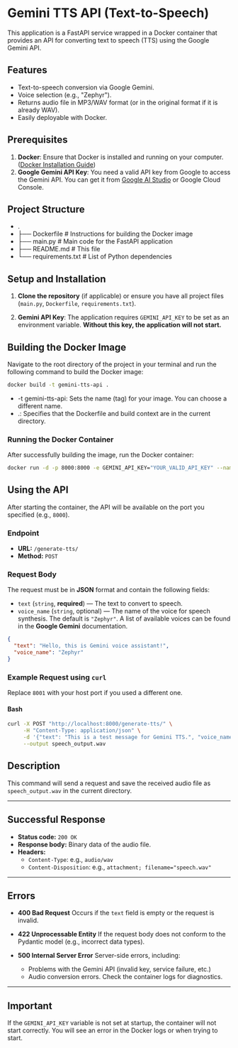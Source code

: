 # Gemini TTS API (Text-to-Speech)

This application is a FastAPI service wrapped in a Docker container that provides an API for converting text to speech (TTS) using the Google Gemini API.

## Features

*   Text-to-speech conversion via Google Gemini.
*   Voice selection (e.g., "Zephyr").
*   Returns audio file in MP3/WAV format (or in the original format if it is already WAV).
*   Easily deployable with Docker.

## Prerequisites

1.  **Docker**: Ensure that Docker is installed and running on your computer. ([Docker Installation Guide](https://docs.docker.com/get-docker/))
2.  **Google Gemini API Key**: You need a valid API key from Google to access the Gemini API. You can get it from [Google AI Studio](https://aistudio.google.com/app/apikey) or Google Cloud Console.

## Project Structure

*   .
*   ├── Dockerfile        # Instructions for building the Docker image
*   ├── main.py           # Main code for the FastAPI application
*   ├── README.md         # This file
*   └── requirements.txt  # List of Python dependencies

## Setup and Installation

1.  **Clone the repository** (if applicable) or ensure you have all project files (`main.py`, `Dockerfile`, `requirements.txt`).

2.  **Gemini API Key**:
    The application requires `GEMINI_API_KEY` to be set as an environment variable. **Without this key, the application will not start.**

## Building the Docker Image

Navigate to the root directory of the project in your terminal and run the following command to build the Docker image:

```bash
docker build -t gemini-tts-api .
```

*   -t gemini-tts-api: Sets the name (tag) for your image. You can choose a different name.
*   .: Specifies that the Dockerfile and build context are in the current directory.

### Running the Docker Container

After successfully building the image, run the Docker container:

```bash
docker run -d -p 8000:8000 -e GEMINI_API_KEY="YOUR_VALID_API_KEY" --name my-tts-container gemini-tts-api
```

## Using the API

After starting the container, the API will be available on the port you specified (e.g., `8000`).

### Endpoint

*   **URL:** `/generate-tts/`
*   **Method:** `POST`

### Request Body

The request must be in **JSON** format and contain the following fields:

*   `text` (`string`, **required**) — The text to convert to speech.
*   `voice_name` (`string`, optional) — The name of the voice for speech synthesis.
    The default is `"Zephyr"`. A list of available voices can be found in the **Google Gemini** documentation.

```json
{
  "text": "Hello, this is Gemini voice assistant!",
  "voice_name": "Zephyr"
}
```

### Example Request using `curl`

Replace `8001` with your host port if you used a different one.

#### Bash

```bash
curl -X POST "http://localhost:8000/generate-tts/" \
     -H "Content-Type: application/json" \
     -d '{"text": "This is a test message for Gemini TTS.", "voice_name": "Zephyr"}' \
     --output speech_output.wav
```

## Description

This command will send a request and save the received audio file as `speech_output.wav` in the current directory.

---

## Successful Response

*   **Status code:** `200 OK`
*   **Response body:** Binary data of the audio file.
*   **Headers:**
    *   `Content-Type`: e.g., `audio/wav`
    *   `Content-Disposition`: e.g., `attachment; filename="speech.wav"`

---

## Errors

*   **400 Bad Request**
    Occurs if the `text` field is empty or the request is invalid.

*   **422 Unprocessable Entity**
    If the request body does not conform to the Pydantic model (e.g., incorrect data types).

*   **500 Internal Server Error**
    Server-side errors, including:
    *   Problems with the Gemini API (invalid key, service failure, etc.)
    *   Audio conversion errors.
    Check the container logs for diagnostics.

---

## Important

If the `GEMINI_API_KEY` variable is not set at startup, the container will not start correctly. You will see an error in the Docker logs or when trying to start.
